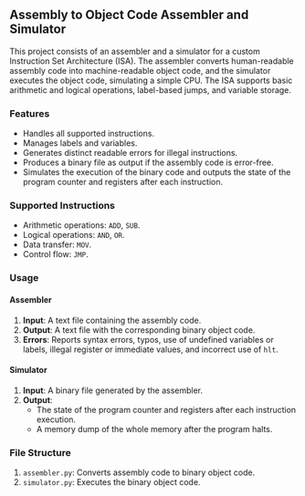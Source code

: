 ## Assembly to Object Code Assembler and Simulator

This project consists of an assembler and a simulator for a custom Instruction Set Architecture (ISA). The assembler converts human-readable assembly code into machine-readable object code, and the simulator executes the object code, simulating a simple CPU. The ISA supports basic arithmetic and logical operations, label-based jumps, and variable storage.

### Features
- Handles all supported instructions.
- Manages labels and variables.
- Generates distinct readable errors for illegal instructions.
- Produces a binary file as output if the assembly code is error-free.
- Simulates the execution of the binary code and outputs the state of the program counter and registers after each instruction.

### Supported Instructions
- Arithmetic operations: `ADD`, `SUB`.
- Logical operations: `AND`, `OR`.
- Data transfer: `MOV`.
- Control flow: `JMP`.

### Usage

#### Assembler
1. **Input**: A text file containing the assembly code.
2. **Output**: A text file with the corresponding binary object code.
3. **Errors**: Reports syntax errors, typos, use of undefined variables or labels, illegal register or immediate values, and incorrect use of `hlt`.

#### Simulator
1. **Input**: A binary file generated by the assembler.
2. **Output**: 
   - The state of the program counter and registers after each instruction execution.
   - A memory dump of the whole memory after the program halts.

### File Structure

1. `assembler.py`: Converts assembly code to binary object code.
2. `simulator.py`: Executes the binary object code.
